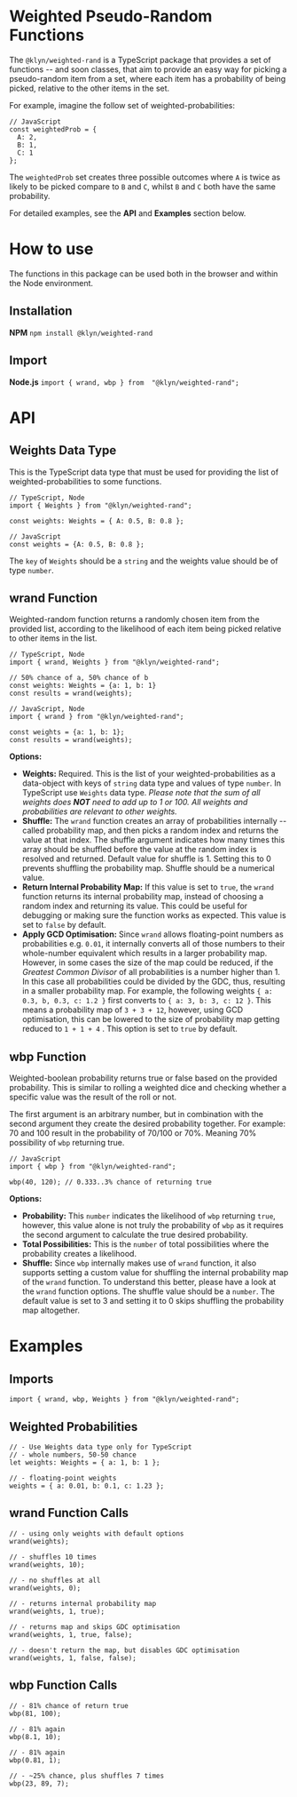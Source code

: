 # Weighted Pseudo-Random Functions

The `@klyn/weighted-rand` is a TypeScript package that provides a set of functions -- and soon classes, that aim to provide an easy way for picking a pseudo-random item from a set, where each item has a probability of being picked, relative to the other items in the set.

For example, imagine the follow set of weighted-probabilities:

```
// JavaScript
const weightedProb = {
  A: 2,
  B: 1,
  C: 1
};
```

The `weightedProb` set creates three possible outcomes where `A` is twice as likely to be picked compare to `B` and `C`, whilst `B` and `C` both have the same probability.

For detailed examples, see the **API** and **Examples** section below.

# How to use

The functions in this package can be used both in the browser and within the Node environment.

## Installation

**NPM**
`npm install @klyn/weighted-rand`

## Import

**Node.js**
`import { wrand, wbp } from  "@klyn/weighted-rand";`

# API

## Weights Data Type

This is the TypeScript data type that must be used for providing the list of weighted-probabilities to some functions.

```
// TypeScript, Node
import { Weights } from "@klyn/weighted-rand";

const weights: Weights = { A: 0.5, B: 0.8 };

// JavaScript
const weights = {A: 0.5, B: 0.8 };
```

The `key` of `Weights` should be a `string` and the weights value should be of type `number`.

## wrand Function

Weighted-random function returns a randomly chosen item from the provided list, according to the likelihood of each item being picked relative to other items in the list.

```
// TypeScript, Node
import { wrand, Weights } from "@klyn/weighted-rand";

// 50% chance of a, 50% chance of b
const weights: Weights = {a: 1, b: 1}
const results = wrand(weights);

// JavaScript, Node
import { wrand } from "@klyn/weighted-rand";

const weights = {a: 1, b: 1};
const results = wrand(weights);
```

**Options:**

- **Weights:** Required. This is the list of your weighted-probabilities as a data-object with keys of `string` data type and values of type `number`. In TypeScript use `Weights` data type. _Please note that the sum of all weights does **NOT** need to add up to 1 or 100. All weights and probabilities are relevant to other weights._
- **Shuffle:** The `wrand` function creates an array of probabilities internally -- called probability map, and then picks a random index and returns the value at that index. The shuffle argument indicates how many times this array should be shuffled before the value at the random index is resolved and returned. Default value for shuffle is 1. Setting this to 0 prevents shuffling the probability map. Shuffle should be a numerical value.
- **Return Internal Probability Map:** If this value is set to `true`, the `wrand` function returns its internal probability map, instead of choosing a random index and returning its value. This could be useful for debugging or making sure the function works as expected. This value is set to `false` by default.
- **Apply GCD Optimisation:** Since `wrand` allows floating-point numbers as probabilities e.g. `0.01`, it internally converts all of those numbers to their whole-number equivalent which results in a larger probability map. However, in some cases the size of the map could be reduced, if the _Greatest Common Divisor_ of all probabilities is a number higher than 1. In this case all probabilities could be divided by the GDC, thus, resulting in a smaller probability map. For example, the following weights `{ a: 0.3, b, 0.3, c: 1.2 }` first converts to `{ a: 3, b: 3, c: 12 }`. This means a probability map of `3 + 3 + 12`, however, using GCD optimisation, this can be lowered to the size of probability map getting reduced to `1 + 1 + 4` . This option is set to `true` by default.

## wbp Function

Weighted-boolean probability returns true or false based on the provided probability. This is similar to rolling a weighted dice and checking whether a specific value was the result of the roll or not.

The first argument is an arbitrary number, but in combination with the second argument they create the desired probability together. For example: 70 and 100 result in the probability of 70/100 or 70%. Meaning 70% possibility of `wbp` returning true.

```
// JavaScript
import { wbp } from "@klyn/weighted-rand";

wbp(40, 120); // 0.333..3% chance of returning true
```

**Options:**

- **Probability:** This `number` indicates the likelihood of `wbp` returning `true`, however, this value alone is not truly the probability of `wbp` as it requires the second argument to calculate the true desired probability.
- **Total Possibilities:** This is the `number` of total possibilities where the probability creates a likelihood.
- **Shuffle:** Since `wbp` internally makes use of `wrand` function, it also supports setting a custom value for shuffling the internal probability map of the `wrand` function. To understand this better, please have a look at the `wrand` function options. The shuffle value should be a `number`. The default value is set to 3 and setting it to 0 skips shuffling the probability map altogether.

# Examples

## Imports

```
import { wrand, wbp, Weights } from "@klyn/weighted-rand";
```

## Weighted Probabilities

```
// - Use Weights data type only for TypeScript
// - whole numbers, 50-50 chance
let weights: Weights = { a: 1, b: 1 };

// - floating-point weights
weights = { a: 0.01, b: 0.1, c: 1.23 };
```

## wrand Function Calls

```
// - using only weights with default options
wrand(weights);

// - shuffles 10 times
wrand(weights, 10);

// - no shuffles at all
wrand(weights, 0);

// - returns internal probability map
wrand(weights, 1, true);

// - returns map and skips GDC optimisation
wrand(weights, 1, true, false);

// - doesn't return the map, but disables GDC optimisation
wrand(weights, 1, false, false);
```

## wbp Function Calls

```
// - 81% chance of return true
wbp(81, 100);

// - 81% again
wbp(8.1, 10);

// - 81% again
wbp(0.81, 1);

// - ~25% chance, plus shuffles 7 times
wbp(23, 89, 7);
```
